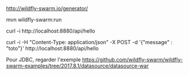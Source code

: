 http://wildfly-swarm.io/generator/

mvn wildfly-swarm:run

curl -i http://localhost:8880/api/hello

curl -i -H "Content-Type: application/json" -X POST -d '{"message" : "toto"}' http://localhost:8880/api/hello

Pour JDBC, regarder l'exemple https://github.com/wildfly-swarm/wildfly-swarm-examples/tree/2017.8.1/datasource/datasource-war